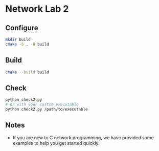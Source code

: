 # Network Lab 2

## Configure

```bash
mkdir build
cmake -S . -B build
```

## Build

```bash
cmake --build build
```

## Check

```bash
python check2.py
# or with your custom executable
python check2.py /path/to/executable
```

## Notes

- If you are new to C network programming, we have provided some examples to help you get started quickly.
